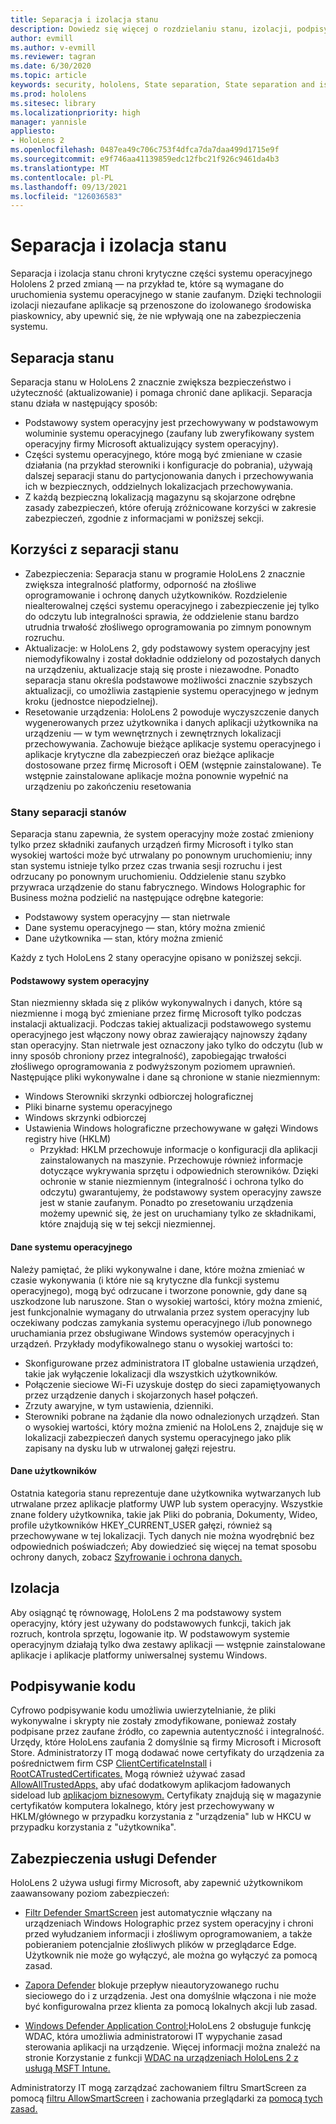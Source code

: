 ```yaml
---
title: Separacja i izolacja stanu
description: Dowiedz się więcej o rozdzielaniu stanu, izolacji, podpisywaniu kodu i aplikacjach defender na urządzeniu HoloLens rzeczywistości mieszanej 2.
author: evmill
ms.author: v-evmill
ms.reviewer: tagran
ms.date: 6/30/2020
ms.topic: article
keywords: security, hololens, State separation, State separation and isolation, hololens 2, hololens2 security, security overview, security architecture, architecture, hololens 2 architecture
ms.prod: hololens
ms.sitesec: library
ms.localizationpriority: high
manager: yannisle
appliesto:
- HoloLens 2
ms.openlocfilehash: 0487ea49c706c753f4dfca7da7daa499d1715e9f
ms.sourcegitcommit: e9f746aa41139859edc12fbc21f926c9461da4b3
ms.translationtype: MT
ms.contentlocale: pl-PL
ms.lasthandoff: 09/13/2021
ms.locfileid: "126036583"
---
```

# <a name="state-separation-and-isolation"></a>Separacja i izolacja stanu

Separacja i izolacja stanu chroni krytyczne części systemu operacyjnego Hololens 2 przed zmianą — na przykład te, które są wymagane do uruchomienia systemu operacyjnego w stanie zaufanym. Dzięki technologii izolacji niezaufane aplikacje są przenoszone do izolowanego środowiska piaskownicy, aby upewnić się, że nie wpływają one na zabezpieczenia systemu.

## <a name="state-separation"></a>Separacja stanu

Separacja stanu w HoloLens 2 znacznie zwiększa bezpieczeństwo i użyteczność (aktualizowanie) i pomaga chronić dane aplikacji.  Separacja stanu działa w następujący sposób:
  * Podstawowy system operacyjny jest przechowywany w podstawowym woluminie systemu operacyjnego (zaufany lub zweryfikowany system operacyjny firmy Microsoft aktualizujący system operacyjny).
  * Części systemu operacyjnego, które mogą być zmieniane w czasie działania (na przykład sterowniki i konfiguracje do pobrania), używają dalszej separacji stanu do partycjonowania danych i przechowywania ich w bezpiecznych, oddzielnych lokalizacjach przechowywania.
  * Z każdą bezpieczną lokalizacją magazynu są skojarzone odrębne zasady zabezpieczeń, które oferują zróżnicowane korzyści w zakresie zabezpieczeń, zgodnie z informacjami w poniższej sekcji.

## <a name="state-separation-benefits"></a>Korzyści z separacji stanu

  * Zabezpieczenia: Separacja stanu w programie HoloLens 2 znacznie zwiększa integralność platformy, odporność na złośliwe oprogramowanie i ochronę danych użytkowników. Rozdzielenie niealterowalnej części systemu operacyjnego i zabezpieczenie jej tylko do odczytu lub integralności sprawia, że oddzielenie stanu bardzo utrudnia trwałość złośliwego oprogramowania po zimnym ponownym rozruchu. 
  * Aktualizacje: w HoloLens 2, gdy podstawowy system operacyjny jest niemodyfikowalny i został dokładnie oddzielony od pozostałych danych na urządzeniu, aktualizacje stają się proste i niezawodne.  Ponadto separacja stanu określa podstawowe możliwości znacznie szybszych aktualizacji, co umożliwia zastąpienie systemu operacyjnego w jednym kroku (jednostce niepodzielnej).
  * Resetowanie urządzenia: HoloLens 2 powoduje wyczyszczenie danych wygenerowanych przez użytkownika i danych aplikacji użytkownika na urządzeniu — w tym wewnętrznych i zewnętrznych lokalizacji przechowywania. Zachowuje bieżące aplikacje systemu operacyjnego i aplikacje krytyczne dla zabezpieczeń oraz bieżące aplikacje dostosowane przez firmę Microsoft i OEM (wstępnie zainstalowane). Te wstępnie zainstalowane aplikacje można ponownie wypełnić na urządzeniu po zakończeniu resetowania

### <a name="state-separation-states"></a>Stany separacji stanów

Separacja stanu zapewnia, że system operacyjny może zostać zmieniony tylko przez składniki zaufanych urządzeń firmy Microsoft i tylko stan wysokiej wartości może być utrwalany po ponownym uruchomieniu; inny stan systemu istnieje tylko przez czas trwania sesji rozruchu i jest odrzucany po ponownym uruchomieniu. Oddzielenie stanu szybko przywraca urządzenie do stanu fabrycznego. Windows Holographic for Business można podzielić na następujące odrębne kategorie:
  * Podstawowy system operacyjny — stan nietrwale
  * Dane systemu operacyjnego — stan, który można zmienić 
  * Dane użytkownika — stan, który można zmienić

Każdy z tych HoloLens 2 stany operacyjne opisano w poniższej sekcji.

#### <a name="core-operating-system"></a>Podstawowy system operacyjny

Stan niezmienny składa się z plików wykonywalnych i danych, które są niezmienne i mogą być zmieniane przez firmę Microsoft tylko podczas instalacji aktualizacji. Podczas takiej aktualizacji podstawowego systemu operacyjnego jest włączony nowy obraz zawierający najnowszy żądany stan operacyjny.
Stan nietrwale jest oznaczony jako tylko do odczytu (lub w inny sposób chroniony przez integralność), zapobiegając trwałości złośliwego oprogramowania z podwyższonym poziomem uprawnień. Następujące pliki wykonywalne i dane są chronione w stanie niezmiennym:
  * Windows Sterowniki skrzynki odbiorczej holograficznej
  * Pliki binarne systemu operacyjnego
  * Windows skrzynki odbiorczej
  * Ustawienia Windows holograficzne przechowywane w gałęzi Windows registry hive (HKLM)
    * Przykład: HKLM przechowuje informacje o konfiguracji dla aplikacji zainstalowanych na maszynie. Przechowuje również informacje dotyczące wykrywania sprzętu i odpowiednich sterowników.
Dzięki ochronie w stanie niezmiennym (integralność i ochrona tylko do odczytu) gwarantujemy, że podstawowy system operacyjny zawsze jest w stanie zaufanym. Ponadto po zresetowaniu urządzenia możemy upewnić się, że jest on uruchamiany tylko ze składnikami, które znajdują się w tej sekcji niezmiennej. 

#### <a name="operating-system-data"></a>Dane systemu operacyjnego 

Należy pamiętać, że pliki wykonywalne i dane, które można zmieniać w czasie wykonywania (i które nie są krytyczne dla funkcji systemu operacyjnego), mogą być odrzucane i tworzone ponownie, gdy dane są uszkodzone lub naruszone. Stan o wysokiej wartości, który można zmienić, jest funkcjonalnie wymagany do utrwalania przez system operacyjny lub oczekiwany podczas zamykania systemu operacyjnego i/lub ponownego uruchamiania przez obsługiwane Windows systemów operacyjnych i urządzeń. Przykłady modyfikowalnego stanu o wysokiej wartości to:
  * Skonfigurowane przez administratora IT globalne ustawienia urządzeń, takie jak wyłączenie lokalizacji dla wszystkich użytkowników.
  * Połączenie sieciowe Wi-Fi uzyskuje dostęp do sieci zapamiętyowanych przez urządzenie danych i skojarzonych haseł połączeń.
  * Zrzuty awaryjne, w tym ustawienia, dzienniki.
  * Sterowniki pobrane na żądanie dla nowo odnalezionych urządzeń.
Stan o wysokiej wartości, który można zmienić na HoloLens 2, znajduje się w lokalizacji zabezpieczeń danych systemu operacyjnego jako plik zapisany na dysku lub w utrwalonej gałęzi rejestru.

#### <a name="user-data"></a>Dane użytkowników

Ostatnia kategoria stanu reprezentuje dane użytkownika wytwarzanych lub utrwalane przez aplikacje platformy UWP lub system operacyjny. Wszystkie znane foldery użytkownika, takie jak Pliki do pobrania, Dokumenty, Wideo, profile użytkowników HKEY_CURRENT_USER gałęzi, również są przechowywane w tej lokalizacji. Tych danych nie można wyodrębnić bez odpowiednich poświadczeń; Aby dowiedzieć się więcej na temat sposobu ochrony danych, zobacz [Szyfrowanie i ochrona danych.](security-encryption-data-protection.md)

##  <a name="isolation"></a>Izolacja

Aby osiągnąć tę równowagę, HoloLens 2 ma podstawowy system operacyjny, który jest używany do podstawowych funkcji, takich jak rozruch, kontrola sprzętu, logowanie itp. W podstawowym systemie operacyjnym działają tylko dwa zestawy aplikacji — wstępnie zainstalowane aplikacje i aplikacje platformy uniwersalnej systemu Windows.

## <a name="code-signing"></a>Podpisywanie kodu

Cyfrowo podpisywanie kodu umożliwia uwierzytelnianie, że pliki wykonywalne i skrypty nie zostały zmodyfikowane, ponieważ zostały podpisane przez zaufane źródło, co zapewnia autentyczność i integralność. Urzędy, które HoloLens zaufania 2 domyślnie są firmy Microsoft i Microsoft Store. Administratorzy IT mogą dodawać nowe certyfikaty do urządzenia za pośrednictwem firm CSP [ClientCertificateInstall](/windows/client-management/mdm/clientcertificateinstall-csp) i [RootCATrustedCertificates.](/windows/client-management/mdm/rootcacertificates-csp) Mogą również używać zasad [AllowAllTrustedApps,](/windows/client-management/mdm/policy-csp-applicationmanagement#applicationmanagement-allowalltrustedapps) aby ufać dodatkowym aplikacjom ładowanych sideload lub [aplikacjom biznesowym.](/intune/apps/lob-apps-windows) Certyfikaty znajdują się w magazynie certyfikatów komputera lokalnego, który jest przechowywany w HKLM/głównego w przypadku korzystania z "urządzenia" lub w HKCU w przypadku korzystania z "użytkownika".

## <a name="defender-protections"></a>Zabezpieczenia usługi Defender
HoloLens 2 używa usługi firmy Microsoft, aby zapewnić użytkownikom zaawansowany poziom zabezpieczeń:

* [Filtr Defender SmartScreen](/windows/security/threat-protection/microsoft-defender-smartscreen/microsoft-defender-smartscreen-overview) jest automatycznie włączany na urządzeniach Windows Holographic przez system operacyjny i chroni przed wyłudzaniem informacji i złośliwym oprogramowaniem, a także pobieraniem potencjalnie złośliwych plików w przeglądarce Edge. Użytkownik nie może go wyłączyć, ale można go wyłączyć za pomocą zasad.

* [Zapora Defender](/windows/security/threat-protection/windows-firewall/windows-firewall-with-advanced-security) blokuje przepływ nieautoryzowanego ruchu sieciowego do i z urządzenia. Jest ona domyślnie włączona i nie może być konfigurowalna przez klienta za pomocą lokalnych akcji lub zasad. 

* [Windows Defender Application Control:](/windows/security/threat-protection/windows-defender-application-control/wdac-and-applocker-overview)HoloLens 2 obsługuje funkcję WDAC, która umożliwia administratorowi IT wypychanie zasad sterowania aplikacji na urządzenie. Więcej informacji można znaleźć na stronie Korzystanie z funkcji [WDAC na urządzeniach HoloLens 2 z usługą MSFT Intune.](/mem/intune/configuration/custom-profile-hololens) 

Administratorzy IT mogą zarządzać zachowaniem filtru SmartScreen za pomocą [filtru AllowSmartScreen](/windows/client-management/mdm/policy-csp-browser#browser-allowsmartscreen) i zachowania przeglądarki za [pomocą tych zasad.](/windows/client-management/mdm/policy-csps-supported-by-hololens2) 

